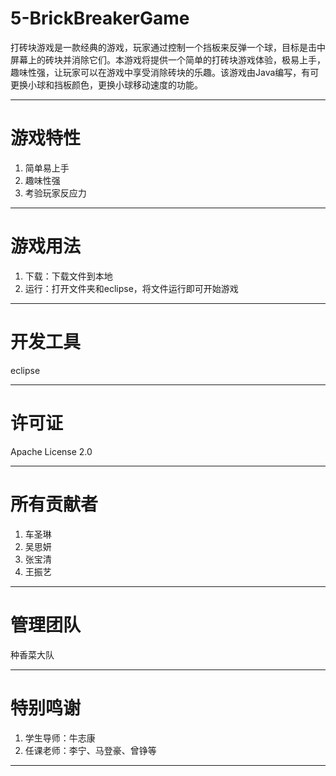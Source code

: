 # 5-BrickBreakerGame
打砖块游戏是一款经典的游戏，玩家通过控制一个挡板来反弹一个球，目标是击中屏幕上的砖块并消除它们。本游戏将提供一个简单的打砖块游戏体验，极易上手，趣味性强，让玩家可以在游戏中享受消除砖块的乐趣。该游戏由Java编写，有可更换小球和挡板颜色，更换小球移动速度的功能。
***
# 游戏特性
1. 简单易上手
2. 趣味性强
3. 考验玩家反应力
***
# 游戏用法
1. 下载：下载文件到本地
2. 运行：打开文件夹和eclipse，将文件运行即可开始游戏
***
# 开发工具
eclipse
***
# 许可证
Apache License 2.0
***
# 所有贡献者
1. 车圣琳
2. 吴思妍
3. 张宝清
4. 王振艺
***
# 管理团队
种香菜大队
***
# 特别鸣谢
1. 学生导师：牛志康
2. 任课老师：李宁、马登豪、曾铮等
***
